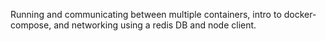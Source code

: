 Running and communicating between multiple containers, intro to docker-compose, and networking using a redis DB and node client.
